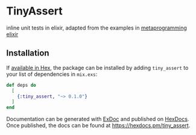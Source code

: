 # TinyAssert

inline unit tests in elixir, adapted from the examples in [metaprogramming elixir](https://pragprog.com/titles/cmelixir/metaprogramming-elixir/)

## Installation

If [available in Hex](https://hex.pm/docs/publish), the package can be installed
by adding `tiny_assert` to your list of dependencies in `mix.exs`:

```elixir
def deps do
  [
    {:tiny_assert, "~> 0.1.0"}
  ]
end
```

Documentation can be generated with [ExDoc](https://github.com/elixir-lang/ex_doc)
and published on [HexDocs](https://hexdocs.pm). Once published, the docs can
be found at <https://hexdocs.pm/tiny_assert>.

